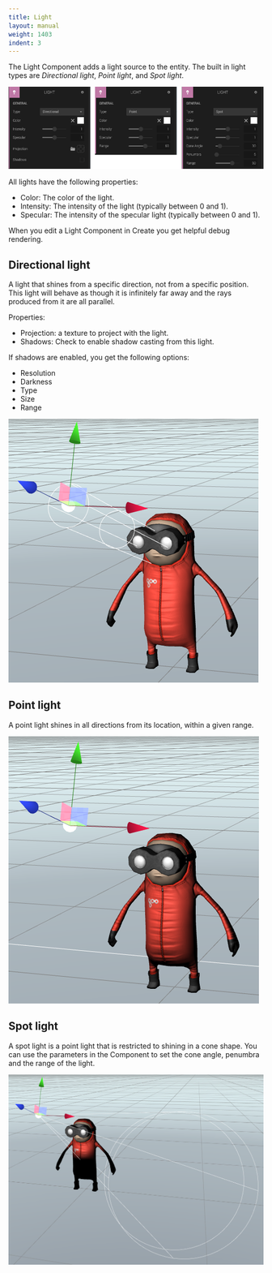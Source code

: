 ```yaml
---
title: Light
layout: manual
weight: 1403
indent: 3
---
```

The Light Component adds a light source to the entity. The built in light types are *Directional light*, *Point light*, and *Spot light*.

![](light-component-panel.png)

All lights have the following properties:

* Color: The color of the light.
* Intensity: The intensity of the light (typically between 0 and 1).
* Specular: The intensity of the specular light (typically between 0 and 1).

When you edit a Light Component in Create you get helpful debug rendering.

## Directional light

A light that shines from a specific direction, not from a specific position. This light will behave as though it is infinitely far away and the rays produced from it are all parallel.

Properties:

* Projection: a texture to project with the light.
* Shadows: Check to enable shadow casting from this light.

If shadows are enabled, you get the following options:

* Resolution
* Darkness
* Type
* Size
* Range

![](directionallight.png)

## Point light

A point light shines in all directions from its location, within a given range.

![](pointlight.png)

## Spot light

A spot light is a point light that is restricted to shining in a cone shape. You can use the parameters in the Component to set the cone angle, penumbra and the range of the light.

![](spotlight.png)